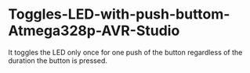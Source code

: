 # Toggles-LED-with-push-buttom-Atmega328p-AVR-Studio
It toggles the LED only once for one push of the button regardless of the duration the button is pressed.
